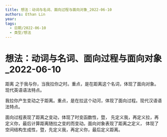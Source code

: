 ```yaml
---
title: 想法：动词与名词、面向过程与面向对象_2022-06-10
authors: Ethan Lin
year:
tags:
  - 日期/2022-06-10 
  - 类型/想法 
---
```



# 想法：动词与名词、面向过程与面向对象_2022-06-10






距离 之于我与你，当我拉你之时。重点，是在距离这个名词，体现了面向对象。现代英语语法特点。

我拉你产生变动之于距离。重点，是在拉这个动河，体现了面向过程。现代汉语语法特点。

面向过程表现了距离之变动，体现了时变函数性，暨， 先定义我，再定义拉，再定义你，最后计算距离随拉之变的而变动。面向对象表现了距离之定义， 体现了空间结构生成性，暨，先定义我，再定义你，最后定义距离。